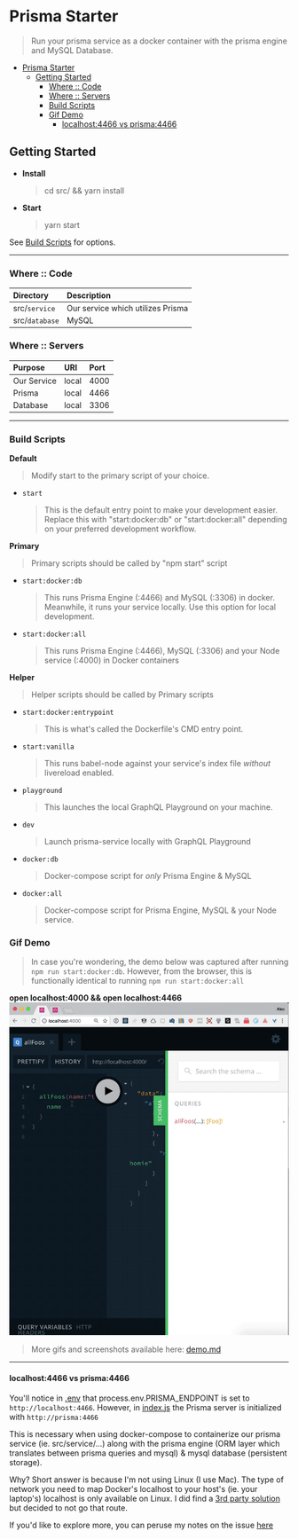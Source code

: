 # Prisma Starter

> Run your prisma service as a docker container with the prisma engine and MySQL Database.

<!-- TOC -->

- [Prisma Starter](#prisma-starter)
  - [Getting Started](#getting-started)
    - [Where :: Code](#where--code)
    - [Where :: Servers](#where--servers)
    - [Build Scripts](#build-scripts)
    - [Gif Demo](#gif-demo)
      - [localhost:4466 vs prisma:4466](#localhost4466-vs-prisma4466)

<!-- /TOC -->

## Getting Started

- **Install**
  > cd src/ && yarn install
- **Start**
  > yarn start

See [Build Scripts](#build-scripts) for options.

---

### Where :: Code

| Directory      | Description                       |
| :------------- | :-------------------------------- |
| src/`service`  | Our service which utilizes Prisma |
| src/`database` | MySQL                             |

### Where :: Servers

| Purpose     | URI   | Port |
| :---------- | :---- | :--- |
| Our Service | local | 4000 |
| Prisma      | local | 4466 |
| Database    | local | 3306 |

---

### Build Scripts

**Default**

> Modify start to the primary script of your choice.

- `start`

  > This is the default entry point to make your development easier. Replace this with "start:docker:db" or "start:docker:all" depending on your preferred development workflow.

**Primary**

> Primary scripts should be called by "npm start" script

- `start:docker:db`

  > This runs Prisma Engine (:4466) and MySQL (:3306) in docker. Meanwhile, it runs your service locally. Use this option for local development.

- `start:docker:all`

  > This runs Prisma Engine (:4466), MySQL (:3306) and your Node service (:4000) in Docker containers

**Helper**

> Helper scripts should be called by Primary scripts

- `start:docker:entrypoint`

  > This is what's called the Dockerfile's CMD entry point.

- `start:vanilla`

  > This runs babel-node against your service's index file _without_ livereload enabled.

- `playground`

  > This launches the local GraphQL Playground on your machine.

- `dev`

  > Launch prisma-service locally with GraphQL Playground

- `docker:db`

  > Docker-compose script for _only_ Prisma Engine & MySQL

- `docker:all`
  > Docker-compose script for Prisma Engine, MySQL & your Node service.

### Gif Demo

> In case you're wondering, the demo below was captured after running `npm run start:docker:db`.
> However, from the browser, this is functionally identical to running `npm run start:docker:all`

**open localhost:4000 && open localhost:4466**
![prstar_localhost_4000_4466](https://github.com/servexyz/prisma-starter/blob/master/docs/prstar_localhost_4000_4466.gif)

> More gifs and screenshots available here: [demo.md](./docs/demo.md)

---

#### localhost:4466 vs prisma:4466

You'll notice in [.env](./.env) that process.env.PRISMA_ENDPOINT is set to `http://localhost:4466`. However, in [index.js](./src/service/index.js) the Prisma server is initialized with `http://prisma:4466`

This is necessary when using docker-compose to containerize our prisma service (ie. src/service/...) along with the prisma engine (ORM layer which translates between prisma queries and mysql) & mysql database (persistent storage).

Why?
Short answer is because I'm not using Linux (I use Mac). The type of network you need to map Docker's localhost to your host's (ie. your laptop's) localhost is only available on Linux. I did find a [3rd party solution](https://github.com/mal/docker-for-mac-host-bridge) but decided to not go that route.

If you'd like to explore more, you can peruse my notes on the issue [here](./docs/Docker_Localhost_Access_Issue.pdf)
